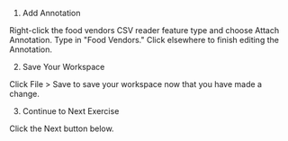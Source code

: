 1. Add Annotation

Right-click the food vendors CSV reader feature type and choose Attach Annotation. Type in "Food Vendors." Click elsewhere to finish editing the Annotation.

2. Save Your Workspace

Click File > Save to save your workspace now that you have made a change.

3. Continue to Next Exercise

Click the Next button below.
